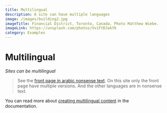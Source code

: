 ```yaml
---
title: Multilingual
description: A site can have multiple languages
image: /images/building2.jpg
imageTitle: Financial District, Toronto, Canada. Photo Matthew Wiebe.
imageLink: https://unsplash.com/photos/VviFtDJakYk
category: Examples
---
```

# Multilingual

_Sites can be multilingual_

> See the [front page in arabic nonsense text](/ar). On this site only the front page have multiple versions. And the other languages are in nonsense text.

You can read more about [creating multilingual content](/en/documentation/creating-content/multilingual/) in the documentation.